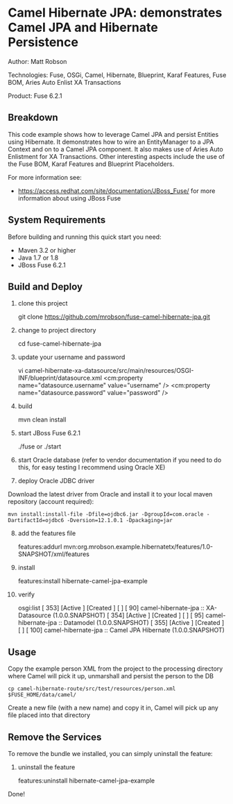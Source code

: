 ﻿Camel Hibernate JPA: demonstrates Camel JPA and Hibernate Persistence
=====================================================================
Author: Matt Robson 

Technologies: Fuse, OSGi, Camel, Hibernate, Blueprint, Karaf Features, Fuse BOM, Aries Auto Enlist XA Transactions

Product: Fuse 6.2.1

Breakdown
---------
This code example shows how to leverage Camel JPA and persist Entities using Hibernate. It demonstrates how to wire an EntityManager to a JPA Context and on to a Camel JPA component. It also makes use of Aries Auto Enlistment for XA Transactions.  Other interesting aspects include the use of the Fuse BOM, Karaf Features and Blueprint Placeholders.

For more information see:

* <https://access.redhat.com/site/documentation/JBoss_Fuse/> for more information about using JBoss Fuse

System Requirements
-------------------
Before building and running this quick start you need:

* Maven 3.2 or higher
* Java 1.7 or 1.8
* JBoss Fuse 6.2.1

Build and Deploy
----------------

1) clone this project

	git clone https://github.com/mrobson/fuse-camel-hibernate-jpa.git

2) change to project directory 

	cd fuse-camel-hibernate-jpa

3) update your username and password

	vi camel-hibernate-xa-datasource/src/main/resources/OSGI-INF/blueprint/datasource.xml
	<cm:property name="datasource.username" value="username" />
	<cm:property name="datasource.password" value="password" />

4) build

	mvn clean install

5) start JBoss Fuse 6.2.1

	./fuse or ./start

6) start Oracle database (refer to vendor documentation if you need to do this, for easy testing I recommend using Oracle XE)

7) deploy Oracle JDBC driver

Download the latest driver from Oracle and install it to your local maven repository (account required):

	mvn install:install-file -Dfile=ojdbc6.jar -DgroupId=com.oracle -DartifactId=ojdbc6 -Dversion=12.1.0.1 -Dpackaging=jar

8) add the features file

	features:addurl mvn:org.mrobson.example.hibernatetx/features/1.0-SNAPSHOT/xml/features

9) install

	features:install hibernate-camel-jpa-example

10) verify

	osgi:list
	[ 353] [Active     ] [Created     ] [       ] [   90] camel-hibernate-jpa :: XA-Datasource (1.0.0.SNAPSHOT)
	[ 354] [Active     ] [Created     ] [       ] [   95] camel-hibernate-jpa :: Datamodel (1.0.0.SNAPSHOT)
	[ 355] [Active     ] [Created     ] [       ] [  100] camel-hibernate-jpa :: Camel JPA Hibernate (1.0.0.SNAPSHOT)

Usage
-----

Copy the example person XML from the project to the processing directory where Camel will pick it up, unmarshall and persist the person to the DB

	cp camel-hibernate-route/src/test/resources/person.xml $FUSE_HOME/data/camel/

Create a new file (with a new name) and copy it in, Camel will pick up any file placed into that directory

Remove the Services
-------------------

To remove the bundle we installed, you can simply uninstall the feature:

1) uninstall the feature

	features:uninstall hibernate-camel-jpa-example

Done!
